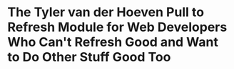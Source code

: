 # The Tyler van der Hoeven Pull to Refresh Module for Web Developers Who Can't Refresh Good and Want to Do Other Stuff Good Too